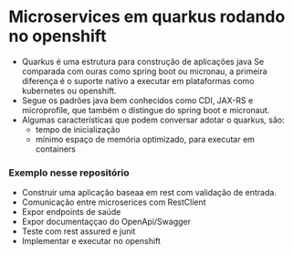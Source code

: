 # Microservices em quarkus rodando no openshift
- Quarkus é uma estrutura para construção de aplicações java Se comparada com ouras como spring boot ou micronau, a primeira diferença é o suporte nativo a executar em plataformas como kubernetes ou openshift.
- Segue os padrões java bem conhecidos como CDI, JAX-RS e microprofile, que também o distingue do spring boot e micronaut.
- Algumas características que podem conversar adotar o quarkus, são:
  - tempo de inicialização
  - mínimo espaço de memória optimizado, para executar em containers

### Exemplo nesse repositório
- Construir uma aplicação baseaa em rest com validação de entrada.
- Comunicação entre microserices com RestClient
- Expor endpoints de saúde
- Expor documentaççao do OpenApi/Swagger
- Teste com rest assured e junit
- Implementar e executar no openshift
